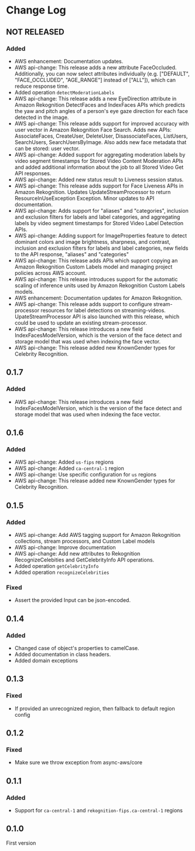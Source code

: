 # Change Log

## NOT RELEASED

### Added

- AWS enhancement: Documentation updates.
- AWS api-change: This release adds a new attribute FaceOccluded. Additionally, you can now select attributes individually (e.g. ["DEFAULT", "FACE_OCCLUDED", "AGE_RANGE"] instead of ["ALL"]), which can reduce response time.
- Added operation `detectModerationLabels`
- AWS api-change: This release adds a new EyeDirection attribute in Amazon Rekognition DetectFaces and IndexFaces APIs which predicts the yaw and pitch angles of a person's eye gaze direction for each face detected in the image.
- AWS api-change: This release adds support for improved accuracy with user vector in Amazon Rekognition Face Search. Adds new APIs: AssociateFaces, CreateUser, DeleteUser, DisassociateFaces, ListUsers, SearchUsers, SearchUsersByImage. Also adds new face metadata that can be stored: user vector.
- AWS api-change: Added support for aggregating moderation labels by video segment timestamps for Stored Video Content Moderation APIs and added additional information about the job to all Stored Video Get API responses.
- AWS api-change: Added new status result to Liveness session status.
- AWS api-change: This release adds support for Face Liveness APIs in Amazon Rekognition. Updates UpdateStreamProcessor to return ResourceInUseException Exception. Minor updates to API documentation.
- AWS api-change: Adds support for "aliases" and "categories", inclusion and exclusion filters for labels and label categories, and aggregating labels by video segment timestamps for Stored Video Label Detection APIs.
- AWS api-change: Adding support for ImageProperties feature to detect dominant colors and image brightness, sharpness, and contrast, inclusion and exclusion filters for labels and label categories, new fields to the API response, "aliases" and "categories"
- AWS api-change: This release adds APIs which support copying an Amazon Rekognition Custom Labels model and managing project policies across AWS account.
- AWS api-change: This release introduces support for the automatic scaling of inference units used by Amazon Rekognition Custom Labels models.
- AWS enhancement: Documentation updates for Amazon Rekognition.
- AWS api-change: This release adds support to configure stream-processor resources for label detections on streaming-videos. UpateStreamProcessor API is also launched with this release, which could be used to update an existing stream-processor.
- AWS api-change: This release introduces a new field IndexFacesModelVersion, which is the version of the face detect and storage model that was used when indexing the face vector.
- AWS api-change: This release added new KnownGender types for Celebrity Recognition.

## 0.1.7

### Added

- AWS api-change: This release introduces a new field IndexFacesModelVersion, which is the version of the face detect and storage model that was used when indexing the face vector.

## 0.1.6

### Added

- AWS api-change: Added `us-fips` regions
- AWS api-change: Added `ca-central-1` region
- AWS api-change: Use specific configuration for `us` regions
- AWS api-change: This release added new KnownGender types for Celebrity Recognition.

## 0.1.5

### Added

- AWS api-change: Add AWS tagging support for Amazon Rekognition collections, stream processors, and Custom Label models
- AWS api-change: Improve documentation
- AWS api-change: Add new attributes to Rekognition RecognizeCelebities and GetCelebrityInfo API operations.
- Added operation `getCelebrityInfo`
- Added operation `recognizeCelebrities`

### Fixed

- Assert the provided Input can be json-encoded.

## 0.1.4

### Added

- Changed case of object's properties to camelCase.
- Added documentation in class headers.
- Added domain exceptions

## 0.1.3

### Fixed

- If provided an unrecognized region, then fallback to default region config

## 0.1.2

### Fixed

- Make sure we throw exception from async-aws/core

## 0.1.1

### Added

- Support for `ca-central-1` and `rekognition-fips.ca-central-1` regions

## 0.1.0

First version
